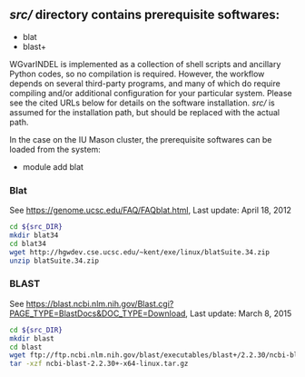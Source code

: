 ## *src/* directory contains prerequisite softwares:
- blat
- blast+

WGvarINDEL is implemented as a collection of shell scripts and ancillary Python codes, so no compilation is required. However, the workflow depends on several third-party programs, and many of which do require compiling and/or additional configuration for your particular system. Please see the cited URLs below for details on the software installation. *src/* is assumed for the installation path, but should be replaced with the actual path.

In the case on the IU Mason cluster, the prerequisite softwares can be loaded from the system:
- module add blat

### Blat
See https://genome.ucsc.edu/FAQ/FAQblat.html,
Last update: April 18, 2012
```bash
cd ${src_DIR}
mkdir blat34
cd blat34
wget http://hgwdev.cse.ucsc.edu/~kent/exe/linux/blatSuite.34.zip
unzip blatSuite.34.zip
```

### BLAST
See https://blast.ncbi.nlm.nih.gov/Blast.cgi?PAGE_TYPE=BlastDocs&DOC_TYPE=Download,
Last update:    March 8, 2015
```bash
cd ${src_DIR}
mkdir blast
cd blast
wget ftp://ftp.ncbi.nlm.nih.gov/blast/executables/blast+/2.2.30/ncbi-blast-2.2.30+-x64-linux.tar.gz
tar -xzf ncbi-blast-2.2.30+-x64-linux.tar.gz
```
